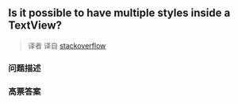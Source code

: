 ## Is it possible to have multiple styles inside a TextView?

> 译者 译自 [stackoverflow](http://stackoverflow.com/questions/1529068/is-it-possible-to-have-multiple-styles-inside-a-textview) 

### 问题描述 

### 高票答案 

